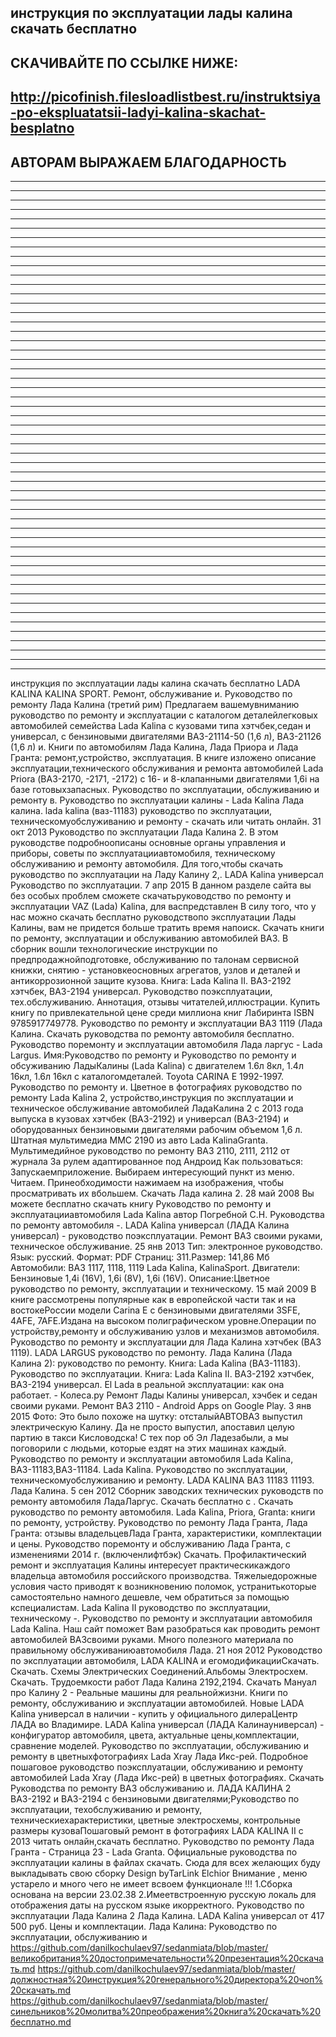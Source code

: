 инструкция по эксплуатации лады калина скачать бесплатно
--------------------------------------------------
СКАЧИВАЙТЕ ПО ССЫЛКЕ НИЖЕ:
--------------------------------------------------
http://picofinish.filesloadlistbest.ru/instruktsiya-po-ekspluatatsii-ladyi-kalina-skachat-besplatno
--------------------------------------------------
АВТОРАМ ВЫРАЖАЕМ БЛАГОДАРНОСТЬ
--------------------------------------------------
--------------------------------------------------
--------------------------------------------------
--------------------------------------------------
--------------------------------------------------
--------------------------------------------------
--------------------------------------------------
--------------------------------------------------
--------------------------------------------------
--------------------------------------------------
--------------------------------------------------
--------------------------------------------------
--------------------------------------------------
--------------------------------------------------
--------------------------------------------------
--------------------------------------------------
--------------------------------------------------
--------------------------------------------------
--------------------------------------------------
--------------------------------------------------
--------------------------------------------------
--------------------------------------------------
--------------------------------------------------
--------------------------------------------------
--------------------------------------------------
--------------------------------------------------
--------------------------------------------------
--------------------------------------------------
--------------------------------------------------
--------------------------------------------------
--------------------------------------------------
--------------------------------------------------
--------------------------------------------------
--------------------------------------------------
--------------------------------------------------
--------------------------------------------------
--------------------------------------------------
--------------------------------------------------
--------------------------------------------------
--------------------------------------------------
--------------------------------------------------
--------------------------------------------------
--------------------------------------------------
--------------------------------------------------
--------------------------------------------------
--------------------------------------------------
--------------------------------------------------
--------------------------------------------------
--------------------------------------------------
--------------------------------------------------
--------------------------------------------------
--------------------------------------------------
--------------------------------------------------
--------------------------------------------------
инструкция по эксплуатации лады калина скачать бесплатно LADA KALINA  KALINA SPORT. Ремонт, обслуживание и. Руководство по ремонту Лада Калина (третий рим) Предлагаем вашемувниманию руководство по ремонту и эксплуатации с каталогом деталейлегковых автомобилей семейства Lada Kalina с кузовами типа хэтчбек,седан и универсал, с бензиновыми двигателями ВАЗ-21114-50 (1,6 л), ВАЗ-21126 (1,6 л) и. Книги по автомобилям Лада Калина, Лада Приора и Лада Гранта: ремонт,устройство, эксплуатация.  В книге изложено описание эксплуатации,технического обслуживания и ремонта автомобилей Lada Priora (ВАЗ-2170, -2171, -2172) с 16- и 8-клапанными двигателями 1,6i на базе готовыхзапасных. Руководство по эксплуатации, обслуживанию и ремонту в. Руководство по эксплуатации калины - Lada Kalina  Лада калина. lada kalina (ваз-11183) руководство по эксплуатации, техническомуобслуживанию и ремонту - скачать или читать онлайн. 31 окт 2013  Руководство по эксплуатации Лада Калина 2. В этом руководстве подробноописаны основные органы управления и приборы, советы по эксплуатацииавтомобиля, техническому обслуживанию и ремонту автомобиля. Для того,чтобы скачать руководство по эксплуатации на Ладу Калину 2,. LADA Kalina универсал  Руководство по эксплуатации. 7 апр 2015  В данном разделе сайта вы без особых проблем сможете скачатьруководство по ремонту и эксплуатации VAZ (Lada) Kalina, для васпредставлен  В силу того, что у нас можно скачать бесплатно руководствопо эксплуатации Лады Калины, вам не придется больше тратить время напоиск. Скачать книги по ремонту, эксплуатации и обслуживанию автомобилей ВАЗ. В сборник вошли технологические инструкции по предпродажнойподготовке, обслуживанию по талонам сервисной книжки, снятию - установкеосновных агрегатов, узлов и деталей и антикоррозионной защите кузова. Книга: Lada Kalina II. ВАЗ-2192 хэтчбек, ВАЗ-2194 универсал. Руководство поэксплуатации, тех.обслуживанию. Аннотация, отзывы читателей,иллюстрации. Купить книгу по привлекательной цене среди миллиона книг Лабиринта  ISBN 9785917749778. Руководство по ремонту и эксплуатации ВАЗ 1119 (Лада Калина. Скачать руководства по ремонту автомобиля бесплатно.  Руководство поремонту и эксплуатации автомобиля Лада ларгус - Lada Largus. Имя:Руководство по ремонту и  Руководство по ремонту и обсуживанию ЛадыКалины (Lada Kalina) с двигателем 1.6л 8кл, 1.4л 16кл, 1.6л 16кл с каталогомдеталей. Toyota CARINA E 1992-1997. Руководство по ремонту и. Цветное в фотографиях руководство по ремонту Lada Kalina 2, устройство,инструкция по эксплуатации и техническое обслуживание автомобилей ЛадаКалина 2 с 2013 года выпуска в кузовах хэтчбек (ВАЗ-2192) и универсал (ВАЗ-2194) и оборудованных бензиновыми двигателями рабочим объемом 1,6 л.
Штатная мультимедиа ММС 2190 из авто Lada KalinaGranta. Мультимедийное руководство по ремонту ВАЗ 2110, 2111, 2112 от журнала За рулем адаптированное под Андроид Как пользоваться: Запускаемприложение. Выбираем интересующий пункт из меню. Читаем. Принеобходимости нажимаем на изображения, чтобы просматривать их вбольшем. Скачать  Лада калина 2. 28 май 2008  Вы можете бесплатно скачать книгу Руководство по ремонту и эксплуатацииавтомобиля Lada Kalina автор Погребной С.Н. Руководства по ремонту автомобиля -. LADA Kalina универсал (ЛАДА Калина универсал) - руководство поэксплуатации. Ремонт ВАЗ своими руками, техническое обслуживание. 25 янв 2013  Тип: электронное руководство. Язык: русский. Формат: PDF Страниц: 311.Размер: 141,86 Мб Автомобили: ВАЗ 1117, 1118, 1119  Lada Kalina, KalinaSport. Двигатели: Бензиновые 1,4i (16V), 1,6i (8V), 1,6i (16V). Описание:Цветное руководство по ремонту, эксплуатации и техническому. 15 май 2009  В книге рассмотрены популярные как в европейской части так и на востокеРоссии модели Carina E с бензиновыми двигателями 3SFE, 4AFE, 7AFE.Издана на высоком полиграфическом уровне.Операции по устройству,ремонту и обслуживанию узлов и механизмов автомобиля. Руководство по ремонту и эксплуатации для Лада Калина хэтчбек (ВАЗ 1119). LADA LARGUS руководство по ремонту. Лада Калина (Лада Калина 2): руководство по ремонту. Книга: Lada Kalina (ВАЗ-11183). Руководство по эксплуатации. Книга: Lada Kalina II. ВАЗ-2192 хэтчбек, ВАЗ-2194 универсал. El Lada в реальной эксплуатации: как она работает. - Колеса.ру
Ремонт Лады Калины универсал, хэчбек и седан своими руками. Ремонт ВАЗ 2110 - Android Apps on Google Play. 3 янв 2015  Фото:  Это было похоже на шутку: отсталыйАВТОВАЗ выпустил электрическую Калину. Да не просто выпустил, апоставил целую партию в такси Кисловодска! С тех пор об Эл Ладезабыли, а мы поговорили с людьми, которые ездят на этих машинах каждый. Руководство по ремонту и эксплуатации автомобиля Lada Kalina, ВАЗ-11183,ВАЗ-11184. Lada Kalina. Руководство по эксплуатации, техническомуобслуживанию и ремонту. LADA KALINA ВАЗ 11183 11193. Лада Калина. 5 сен 2012  Сборник заводских технических руководств по ремонту автомобиля ЛадаЛаргус. Скачать бесплатно с . Скачать руководство по ремонту автомобиля. Lada Kalina, Priora, Granta: книги по ремонту, устройству. Руководство по ремонту Лада Гранта, Лада Гранта: отзывы владельцевЛада Гранта, характеристики, комплектации и цены.  Руководство поремонту и обслуживанию Лада Гранта, с изменениями 2014 г. (включенлифтбэк) Скачать. Профилактический ремонт и эксплуатация Калины интересует практическикаждого владельца автомобиля российского производства. Тяжелыедорожные условия часто приводят к возникновению поломок, устранитькоторые самостоятельно намного дешевле, чем обратиться за помощью кспециалистам. Lada Kalina II руководство по эксплуатации, техническому -. Руководство по ремонту и эксплуатации автомобиля Lada Kalina. Наш сайт поможет Вам разобраться как проводить ремонт автомобилей ВАЗсвоими руками. Много полезного материала по правильному обслуживаниюавтомобиля Лада. 21 ноя 2012  Руководство по эксплуатации автомобиля, LADA KALINA и егомодификацииСкачать.  Скачать. Схемы Электрических Соединений.Альбомы Электросхем. Скачать. Трудоемкости работ Лада Калина 2192,2194. Скачать  Мануал про Калину 2 - Реальные машины для реальнойжизни. Книги по ремонту, обслуживанию и эксплуатации автомобилей. Новые LADA Kalina универсал в наличии - купить у официального дилераЦентр ЛАДА во Владимире. LADA Kalina универсал (ЛАДА Калинауниверсал) - конфигуратор автомобиля, цвета, актуальные цены,комплектации, сравнение моделей.
Руководство по эксплуатации, обслуживанию и ремонту в цветныхфотографиях Lada Xray Лада Икс-рей. Подробное пошаговое руководство поэксплуатации, обслуживанию и ремонту автомобилей Lada Xray (Лада Икс-рей) в цветных фотографиях. Скачать Руководства по ремонту ВАЗ обслуживанию и. ЛАДА КАЛИНА 2 ВАЗ-2192 и ВАЗ-2194 с бензиновыми двигателями;Руководство по эксплуатации, техобслуживанию и ремонту, техническиехарактеристики, цветные электросхемы, контрольные размеры кузоваПошаговый ремонт в фотографиях LADA KALINA II с 2013 читать онлайн,скачать бесплатно. Руководство по ремонту Лада Гранта - Страница 23 - Lada Granta. Официальные руководства по эксплуатации калины в файлах скачать. Сюда для всех желающих буду выкладывать свою сборку Design byTarLink  Elchior Внимание , меню устарело и много чего не имеет всвоем функционале !!! 1.Сборка основана на версии 23.02.38 2.Имеетвстроенную русскую локаль для отображения даты на русском языке икорректного. Руководство по эксплуатации Лада Калина 2  Лада Калина. LADA Kalina универсал от 417 500 руб. Цены и комплектации. Лада Калина: Руководство по эксплуатации, обслуживанию и
https://github.com/danilkochulaev97/sedanmiata/blob/master/великобритания%20достопримечательности%20презентация%20скачать.md
https://github.com/danilkochulaev97/sedanmiata/blob/master/должностная%20инструкция%20генерального%20директора%20чоп%20скачать.md
https://github.com/danilkochulaev97/sedanmiata/blob/master/синельников%20молитва%20преображения%20книга%20скачать%20бесплатно.md